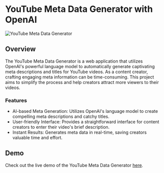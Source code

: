 # YouTube Meta Data Generator with OpenAI



![YouTube Meta Data Generator](https://example.com/youtube-meta-generator.png)

## Overview

The YouTube Meta Data Generator is a web application that utilizes OpenAI's powerful language model to automatically generate captivating meta descriptions and titles for YouTube videos. As a content creator, crafting engaging meta information can be time-consuming. This project aims to simplify the process and help creators attract more viewers to their videos.

### Features

- AI-based Meta Generation: Utilizes OpenAI's language model to create compelling meta descriptions and catchy titles.
- User-friendly Interface: Provides a straightforward interface for content creators to enter their video's brief description.
- Instant Results: Generates meta data in real-time, saving creators valuable time and effort.

## Demo

Check out the live demo of the YouTube Meta Data Generator [here](https://yourdemoappurl.com).




